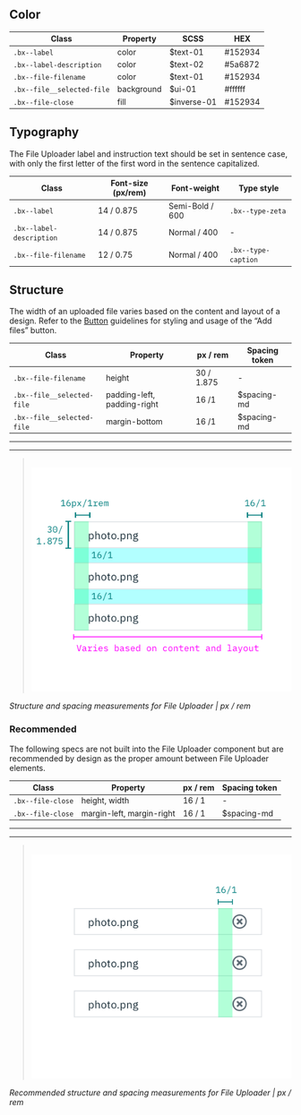 ## Color

| Class                        | Property   |SCSS        | HEX     |
|------------------------------|------------|------------|---------|
| `.bx--label`                 | color      | $text-01   | #152934 |
| `.bx--label-description`     | color      | $text-02   | #5a6872 |
| `.bx--file-filename`         | color      | $text-01   | #152934 |
| `.bx--file__selected-file`   | background | $ui-01     | #ffffff |
| `.bx--file-close`            | fill       | $inverse-01| #152934 |


## Typography

The File Uploader label and instruction text should be set in sentence case, with only the first letter of the first word in the sentence capitalized.

| Class                  | Font-size (px/rem) | Font-weight     | Type style         |
|------------------------|--------------------|-----------------|--------------------|
|`.bx--label`            | 14 / 0.875         | Semi-Bold / 600 | `.bx--type-zeta`   |
|`.bx--label-description`| 14 / 0.875         | Normal / 400    | -                  |
|`.bx--file-filename`    | 12 / 0.75          | Normal / 400    |`.bx--type-caption` |

## Structure

The width of an uploaded file varies based on the content and layout of a design. Refer to the [Button](/components/button) guidelines for styling and usage of the “Add files” button.

| Class                      | Property                    | px / rem   | Spacing token |
|----------------------------|-----------------------------|------------|---------------|
| `.bx--file-filename`       | height                      | 30 / 1.875 | - |
| `.bx--file__selected-file` | padding-left, padding-right | 16 /1      | $spacing-md   |
| `.bx--file__selected-file` | margin-bottom               | 16 /1      | $spacing-md   |

---
***
> 
![Structure and spacing measurements for File Uploader](images/file-uploader-style-1.png)

_Structure and spacing measurements for File Uploader | px / rem_

### Recommended

The following specs are not built into the File Uploader component but are recommended by design as the proper amount between File Uploader elements.

| Class                  | Property                  | px / rem  | Spacing token |
|------------------------|---------------------------|-----------|---------------|
| `.bx--file-close`      | height, width             | 16 / 1    | - |
| `.bx--file-close`      | margin-left, margin-right | 16 / 1    | $spacing-md   |


---
***
> 
![Structure and spacing measurements for File Uploader](images/file-uploader-style-2.png)

_Recommended structure and spacing measurements for File Uploader | px / rem_
